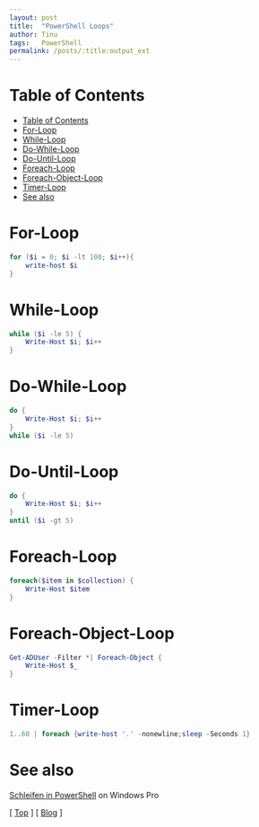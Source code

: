 ```yaml
---
layout: post
title:  "PowerShell Loops"
author: Tinu
tags:   PowerShell
permalink: /posts/:title:output_ext
---
```


# Table of Contents

- [Table of Contents](#table-of-contents)
- [For-Loop](#for-loop)
- [While-Loop](#while-loop)
- [Do-While-Loop](#do-while-loop)
- [Do-Until-Loop](#do-until-loop)
- [Foreach-Loop](#foreach-loop)
- [Foreach-Object-Loop](#foreach-object-loop)
- [Timer-Loop](#timer-loop)
- [See also](#see-also)

# For-Loop

````powershell
for ($i = 0; $i -lt 100; $i++){
    write-host $i
}
````

# While-Loop

````powershell
while ($i -le 5) {
    Write-Host $i; $i++
}
````

# Do-While-Loop

````powershell
do {
    Write-Host $i; $i++
}
while ($i -le 5)
````

# Do-Until-Loop

````powershell
do {
    Write-Host $i; $i++
}
until ($i -gt 5)
````

# Foreach-Loop

````powershell
foreach($item in $collection) {
    Write-Host $item
}
````

# Foreach-Object-Loop

````powershell
Get-ADUser -Filter *| Foreach-Object {
    Write-Host $_
}
````

# Timer-Loop

````powershell
1..60 | foreach {write-host '.' -nonewline;sleep -Seconds 1}
````

# See also

[Schleifen in PowerShell](https://www.windowspro.de/script/schleifen-powershell-foreach-while-do-until-continue-break) on Windows Pro

[ [Top](#table-of-contents) ] [ [Blog](../devops.html) ]